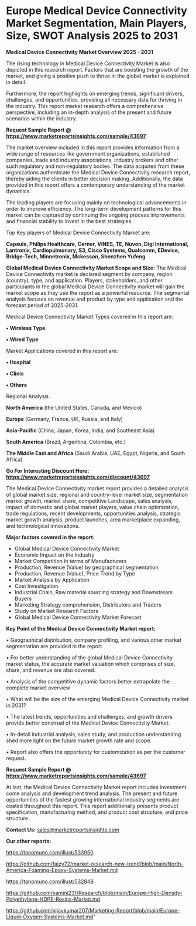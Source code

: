 # Europe Medical Device Connectivity Market Segmentation, Main Players, Size, SWOT Analysis 2025 to 2031

<Strong> Medical Device Connectivity Market Overview 2025 - 2031</strong>

The rising technology in Medical Device Connectivity Market is also depicted in this research report. Factors that are boosting the growth of the market, and giving a positive push to thrive in the global market is explained in detail.

Furthermore, the report highlights on emerging trends, significant drivers, challenges, and opportunities, providing all necessary data for thriving in the industry. This report market research offers a comprehensive perspective, including an in-depth analysis of the present and future scenarios within the industry.

<strong>Request Sample Report @ <a href=https://www.marketreportsinsights.com/sample/43697>https://www.marketreportsinsights.com/sample/43697</a></strong>

The market overview included in this report provides information from a wide range of resources like government organizations, established companies, trade and industry associations, industry brokers and other such regulatory and non-regulatory bodies. The data acquired from these organizations authenticate the Medical Device Connectivity research report, thereby aiding the clients in better decision making. Additionally, the data provided in this report offers a contemporary understanding of the market dynamics.

The leading players are focusing mainly on technological advancements in order to improve efficiency. The long-term development patterns for this market can be captured by continuing the ongoing process improvements and financial stability to invest in the best strategies.

Top Key players of Medical Device Connectivity Market are:

<strong>Capsule, Philips Healthcare, Cerner, ViNES, TE, Nuvon, Digi International, Lantronix, Cardiopulmonary, S3, Cisco Systems, Qualcomm, EDevice, Bridge-Tech, Minnetronix, Mckesson, Shenzhen Yufeng</strong>

<strong><b>Global Medical Device Connectivity Market Scope and Size:</b></strong>
The Medical Device Connectivity market is declared segment by company, region (country), type, and application. Players, stakeholders, and other participants in the global Medical Device Connectivity market will gain the market scope as they use the report as a powerful resource. The segmental analysis focuses on revenue and product by type and application and the forecast period of 2025-2031.

Medical Device Connectivity Market Types covered in this report are:

<strong>•  Wireless Type

•  Wired Type</strong>

Market Applications covered in this report are:

<strong>•  Hospital

•  Clinic

•  Others</strong> 

Regional Analysis

<strong>North America</strong> (the United States, Canada, and Mexico)

<strong>Europe</strong> (Germany, France, UK, Russia, and Italy)

<strong>Asia-Pacific</strong> (China, Japan, Korea, India, and Southeast Asia)

<strong>South America</strong> (Brazil, Argentina, Colombia, etc.)

<strong>The Middle East and Africa</strong> (Saudi Arabia, UAE, Egypt, Nigeria, and South Africa)

<strong>Go For Interesting Discount Here: <a href=https://www.marketreportsinsights.com/discount/43697>https://www.marketreportsinsights.com/discount/43697</a></strong>

The Medical Device Connectivity market report provides a detailed analysis of global market size, regional and country-level market size, segmentation market growth, market share, competitive Landscape, sales analysis, impact of domestic and global market players, value chain optimization, trade regulations, recent developments, opportunities analysis, strategic market growth analysis, product launches, area marketplace expanding, and technological innovations.

<strong><b>Major factors covered in the report:</b></strong>
<ul>
  <li>Global Medical Device Connectivity Market </li>
  <li>Economic Impact on the Industry</li>
  <li>Market Competition in terms of Manufacturers</li>
  <li>Production, Revenue (Value) by geographical segmentation</li>
  <li>Production, Revenue (Value), Price Trend by Type</li>
  <li>Market Analysis by Application</li>
  <li>Cost Investigation</li>
  <li>Industrial Chain, Raw material sourcing strategy and Downstream Buyers</li>
  <li>Marketing Strategy comprehension, Distributors and Traders</li>
  <li>Study on Market Research Factors</li>
  <li>Global Medical Device Connectivity Market Forecast</li>
</ul>

<strong><b>Key Point of the Medical Device Connectivity Market report:</b></strong>

• Geographical distribution, company profiling, and various other market segmentation are provided in the report.

• For better understanding of the global Medical Device Connectivity market status, the accurate market valuation which comprises of size, share, and revenue are also covered.

• Analysis of the competitive dynamic factors better extrapolate the complete market overview

• What will be the size of the emerging Medical Device Connectivity market in 2031?

• The latest trends, opportunities and challenges, and growth drivers provide better construal of the Medical Device Connectivity Market.

• In-detail industrial analysis, sales study, and production understanding shed more light on the future market growth rate and scope.

• Report also offers the opportunity for customization as per the customer request.

<strong>Request Sample Report @ <a href=https://www.marketreportsinsights.com/sample/43697>https://www.marketreportsinsights.com/sample/43697</a></strong>

At last, the Medical Device Connectivity Market report includes investment come analysis and development trend analysis. The present and future opportunities of the fastest growing international industry segments are coated throughout this report. This report additionally presents product specification, manufacturing method, and product cost structure, and price structure.

<strong>Contact Us:</strong>
sales@marketreportsinsights.com

<strong>Our other reports:</strong>

<a href=https://tanomuno.com/illust/533950>https://tanomuno.com/illust/533950</a>

<a href=https://github.com/faizy72/market-research-new-trend/blob/main/North-America-Foaming-Epoxy-Systems-Market.md>https://github.com/faizy72/market-research-new-trend/blob/main/North-America-Foaming-Epoxy-Systems-Market.md</a>

<a href=https://tanomuno.com/illust/532848>https://tanomuno.com/illust/532848</a>

<a href=https://github.com/yamini231/Research/blob/main/Europe-High-Density-Polyethylene-HDPE-Resins-Market.md>https://github.com/yamini231/Research/blob/main/Europe-High-Density-Polyethylene-HDPE-Resins-Market.md</a>

<a href=https://github.com/vijaykumar207/Marketing-Report/blob/main/Europe-Liquid-Oxygen-Systems-Market.md>https://github.com/vijaykumar207/Marketing-Report/blob/main/Europe-Liquid-Oxygen-Systems-Market.md</a>"
